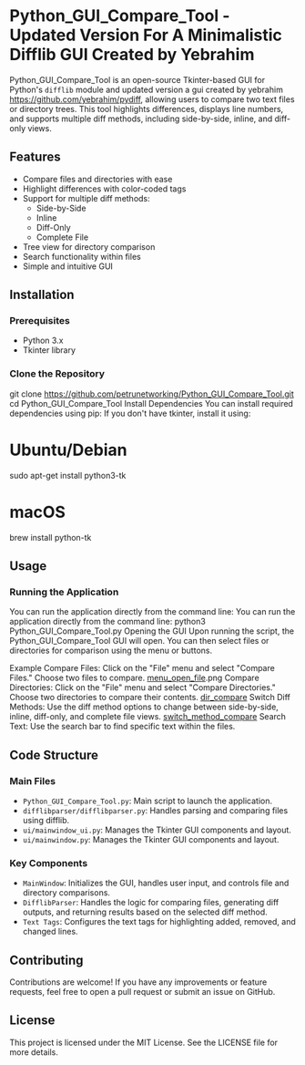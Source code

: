 # Python_GUI_Compare_Tool - Updated Version For  A Minimalistic Difflib GUI Created by Yebrahim 

Python_GUI_Compare_Tool is an open-source Tkinter-based GUI for Python's `difflib` module and updated version a gui created by yebrahim https://github.com/yebrahim/pydiff, allowing users to compare two text files or directory trees. This tool highlights differences, displays line numbers, and supports multiple diff methods, including side-by-side, inline, and diff-only views.


## Features

- Compare files and directories with ease
- Highlight differences with color-coded tags
- Support for multiple diff methods:
  - Side-by-Side
  - Inline
  - Diff-Only
  - Complete File
- Tree view for directory comparison
- Search functionality within files
- Simple and intuitive GUI

## Installation

### Prerequisites

- Python 3.x
- Tkinter library

### Clone the Repository
git clone https://github.com/petrunetworking/Python_GUI_Compare_Tool.git
cd Python_GUI_Compare_Tool
Install Dependencies
You can install required dependencies using pip:
If you don't have tkinter, install it using:

# Ubuntu/Debian
sudo apt-get install python3-tk

# macOS
brew install python-tk
## Usage

### Running the Application

You can run the application directly from the command line:
You can run the application directly from the command line:
python3 Python_GUI_Compare_Tool.py
Opening the GUI
Upon running the script, the Python_GUI_Compare_Tool GUI will open. You can then select files or directories for comparison using the menu or buttons.

Example
Compare Files: Click on the "File" menu and select "Compare Files." Choose two files to compare.
[menu_open_file](../Python_GUI_Compare_Tool/screenshot).png
Compare Directories: Click on the "File" menu and select "Compare Directories." Choose two directories to compare their contents.
[dir_compare](../Python_GUI_Compare_Tool/screenshot)
Switch Diff Methods: Use the diff method options to change between side-by-side, inline, diff-only, and complete file views.
[switch_method_compare](../Python_GUI_Compare_Tool/screenshot)
Search Text: Use the search bar to find specific text within the files.

## Code Structure

### Main Files

* `Python_GUI_Compare_Tool.py`: Main script to launch the application.
* `difflibparser/difflibparser.py`: Handles parsing and comparing files using difflib.
* `ui/mainwindow_ui.py`: Manages the Tkinter GUI components and layout.
* `ui/mainwindow.py`: Manages the Tkinter GUI components and layout.

### Key Components

* `MainWindow`: Initializes the GUI, handles user input, and controls file and directory comparisons.
* `DifflibParser`: Handles the logic for comparing files, generating diff outputs, and returning results based on the selected diff method.
* `Text Tags`: Configures the text tags for highlighting added, removed, and changed lines.

## Contributing

Contributions are welcome! If you have any improvements or feature requests, feel free to open a pull request or submit an issue on GitHub.

## License

This project is licensed under the MIT License. See the LICENSE file for more details.